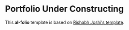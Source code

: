 # Portfolio Under Constructing
This **al-folio** template is based on [Rishabh Joshi's template](https://github.com/rishabhjoshi/rishabhjoshi.github.io).
